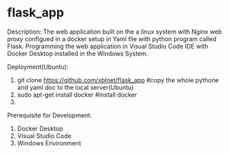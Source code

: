 # flask_app

Description: 
The web application built on the a linux system with Nginx web proxy configued in a docker setup in Yaml file with python program called Flask. 
Programming the web application in Visual Studio Code IDE with Docker Desktop installed in the Windows System.

Deployment(Ubuntu):
  1. git clone https://github.com/xblnet/flask_app    #copy the whole pythone and yaml doc to the local server(Ubuntu)
  2. sudo apt-get install docker                      #install docker
  3. 

Prerequisite for Development:
  1. Docker Desktop
  2. Visual Studio Code
  3. Windows Environment

